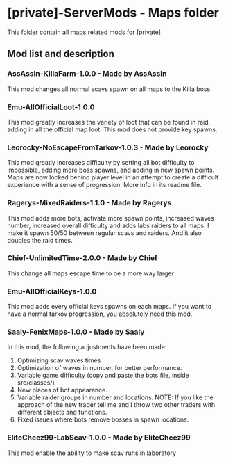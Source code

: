 # [private]-ServerMods - Maps folder
This folder contain all maps related mods for [private]

## Mod list and description

### AssAssIn-KillaFarm-1.0.0 - Made by AssAssIn
This mod changes all normal scavs spawn on all maps to the Killa boss.

### Emu-AllOfficialLoot-1.0.0
This mod greatly increases the variety of loot that can be found in raid, adding in all the official map loot.
This mod does not provide key spawns.

### Leorocky-NoEscapeFromTarkov-1.0.3 - Made by Leorocky
This mod greatly increases difficulty by setting all bot difficulty to impossible, adding more boss spawns, and adding in new spawn points. Maps are now locked behind player level in an attempt to create a difficult experience with a sense of progression. More info in its readme file.

### Ragerys-MixedRaiders-1.1.0 - Made by Ragerys
This mod adds more bots, activate more spawn points, increased waves number, increased overall difficulty and adds labs raiders to all maps. I make it spawn 50/50 between regular scavs and raiders. And it also doubles the raid times.

### Chief-UnlimitedTime-2.0.0 - Made by Chief
This change all maps escape time to be a more way larger

### Emu-AllOfficialKeys-1.0.0
This mod adds every official keys spawns on each maps. If you want to have a normal tarkov progression, you absolutely need this mod.

### Saaly-FenixMaps-1.0.0 - Made by Saaly
In this mod, the following adjustments have been made:
1. Optimizing scav waves times
2. Optimization of waves in number, for better performance.
3. Variable game difficulty (copy and paste the bots file, inside src/classes/)
4. New places of bot appearance.
5. Variable raider groups in number and locations.
 NOTE: If you like the approach of the new trader tell me and I throw two other traders with different objects and functions.
6. Fixed issues where bots remove bosses in spawn locations.

### EliteCheez99-LabScav-1.0.0 - Made by EliteCheez99
This mod enable the ability to make scav runs in laboratory

